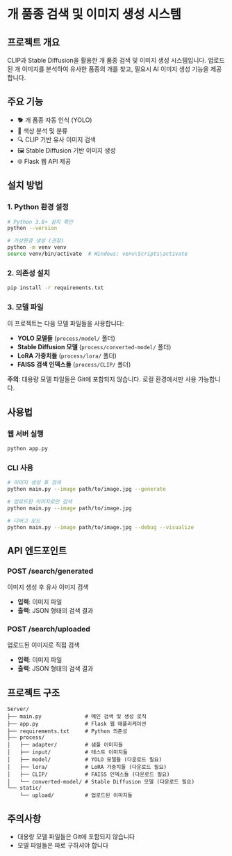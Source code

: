 # 개 품종 검색 및 이미지 생성 시스템

## 프로젝트 개요
CLIP과 Stable Diffusion을 활용한 개 품종 검색 및 이미지 생성 시스템입니다. 업로드된 개 이미지를 분석하여 유사한 품종의 개를 찾고, 필요시 AI 이미지 생성 기능을 제공합니다.

## 주요 기능
- 🐕 개 품종 자동 인식 (YOLO)
- 🎨 색상 분석 및 분류
- 🔍 CLIP 기반 유사 이미지 검색
- 🖼️ Stable Diffusion 기반 이미지 생성
- 🌐 Flask 웹 API 제공

## 설치 방법

### 1. Python 환경 설정
```bash
# Python 3.8+ 설치 확인
python --version

# 가상환경 생성 (권장)
python -m venv venv
source venv/bin/activate  # Windows: venv\Scripts\activate
```

### 2. 의존성 설치
```bash
pip install -r requirements.txt
```

### 3. 모델 파일
이 프로젝트는 다음 모델 파일들을 사용합니다:

- **YOLO 모델들** (`process/model/` 폴더)
- **Stable Diffusion 모델** (`process/converted-model/` 폴더)  
- **LoRA 가중치들** (`process/lora/` 폴더)
- **FAISS 검색 인덱스들** (`process/CLIP/` 폴더)

**주의**: 대용량 모델 파일들은 Git에 포함되지 않습니다. 로컬 환경에서만 사용 가능합니다.

## 사용법

### 웹 서버 실행
```bash
python app.py
```

### CLI 사용
```bash
# 이미지 생성 후 검색
python main.py --image path/to/image.jpg --generate

# 업로드된 이미지로만 검색
python main.py --image path/to/image.jpg

# 디버그 모드
python main.py --image path/to/image.jpg --debug --visualize
```

## API 엔드포인트

### POST /search/generated
이미지 생성 후 유사 이미지 검색
- **입력**: 이미지 파일
- **출력**: JSON 형태의 검색 결과

### POST /search/uploaded
업로드된 이미지로 직접 검색
- **입력**: 이미지 파일
- **출력**: JSON 형태의 검색 결과

## 프로젝트 구조
```
Server/
├── main.py              # 메인 검색 및 생성 로직
├── app.py               # Flask 웹 애플리케이션
├── requirements.txt     # Python 의존성
├── process/
│   ├── adapter/         # 샘플 이미지들
│   ├── input/           # 테스트 이미지들
│   ├── model/           # YOLO 모델들 (다운로드 필요)
│   ├── lora/            # LoRA 가중치들 (다운로드 필요)
│   ├── CLIP/            # FAISS 인덱스들 (다운로드 필요)
│   └── converted-model/ # Stable Diffusion 모델 (다운로드 필요)
└── static/
    └── upload/          # 업로드된 이미지들
```

## 주의사항
- 대용량 모델 파일들은 Git에 포함되지 않습니다
- 모델 파일들은 따로 구하셔야 합니다

